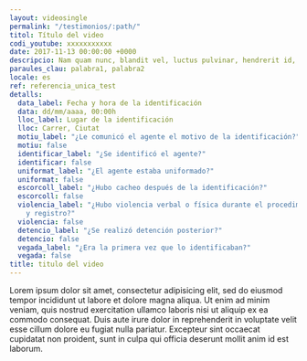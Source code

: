 ```yaml
---
layout: videosingle
permalink: "/testimonios/:path/"
titol: Título del video
codi_youtube: xxxxxxxxxxx
date: 2017-11-13 00:00:00 +0000
descripcio: Nam quam nunc, blandit vel, luctus pulvinar, hendrerit id, lorem.
paraules_clau: palabra1, palabra2
locale: es
ref: referencia_unica_test
detalls:
  data_label: Fecha y hora de la identificación
  data: dd/mm/aaaa, 00:00h
  lloc_label: Lugar de la identificación
  lloc: Carrer, Ciutat
  motiu_label: "¿Le comunicó el agente el motivo de la identificación?"
  motiu: false
  identificar_label: "¿Se identificó el agente?"
  identificar: false
  uniformat_label: "¿El agente estaba uniformado?"
  uniformat: false
  escorcoll_label: "¿Hubo cacheo después de la identificación?"
  escorcoll: false
  violencia_label: "¿Hubo violencia verbal o física durante el procedimiento de identificación
    y registro?"
  violencia: false
  detencio_label: "¿Se realizó detención posterior?"
  detencio: false
  vegada_label: "¿Era la primera vez que lo identificaban?"
  vegada: false
title: titulo del video
---
```

Lorem ipsum dolor sit amet, consectetur adipisicing elit, sed do eiusmod tempor incididunt ut labore et dolore magna aliqua. Ut enim ad minim veniam, quis nostrud exercitation ullamco laboris nisi ut aliquip ex ea commodo consequat. Duis aute irure dolor in reprehenderit in voluptate velit esse cillum dolore eu fugiat nulla pariatur. Excepteur sint occaecat cupidatat non proident, sunt in culpa qui officia deserunt mollit anim id est laborum.